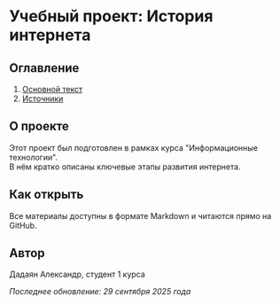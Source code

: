 # Учебный проект: История интернета

## Оглавление
1. [Основной текст](main.md)
2. [Источники](sources.md)

## О проекте
Этот проект был подготовлен в рамках курса "Информационные технологии".  
В нём кратко описаны ключевые этапы развития интернета.

## Как открыть
Все материалы доступны в формате Markdown и читаются прямо на GitHub.

## Автор
Дадаян Александр, студент 1 курса

*Последнее обновление: 29 сентября 2025 года*
